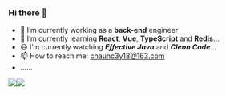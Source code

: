 ### Hi there 👋

<!--
**Chauncey-Leonard/Chauncey-Leonard** is a ✨ _special_ ✨ repository because its `README.md` (this file) appears on your GitHub profile.

Here are some ideas to get you started:

- 🔭 I’m currently working on ...
- 🌱 I’m currently learning ...
- 👯 I’m looking to collaborate on ...
- 🤔 I’m looking for help with ...
- 💬 Ask me about ...
- 📫 How to reach me: ...
- 😄 Pronouns: ...
- ⚡ Fun fact: ...

<img src="https://media.giphy.com/media/WUlplcMpOCEmTGBtBW/giphy.gif" width="30">……
-->

- 🔭 I’m currently working as a **back-end** engineer 
- 🌱 I’m currently learning **React**, **Vue**, **TypeScript** and **Redis**...
- 😄 I’m currently watching _**Effective Java**_ and _**Clean Code**_...
- 📫 How to reach me: chaunc3y18@163.com
- ……

<div style="display: flex">
  <img src="https://github-readme-stats.vercel.app/api?username=Chauncey-Leonard&show_icons=true&hide_border=true&hide_title=true">
  
  <img src="https://github-readme-stats.vercel.app/api/top-langs/?username=Chauncey-Leonard&hide=html&hide_border=true&layout=compact&hide_title=true">
</div>
